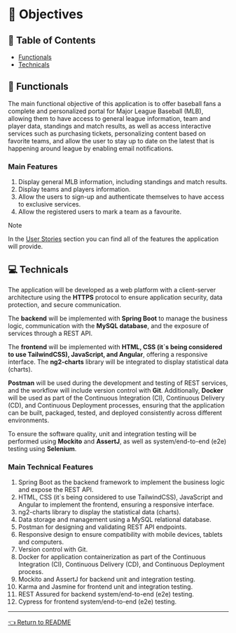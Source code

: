 # 🎯 Objectives

## 🧾 Table of Contents
- [Functionals](#-functionals)
- [Technicals](#-technicals)

## 📌 Functionals
The main functional objective of this application is to offer baseball fans a complete and personalized portal for Major League Baseball (MLB), allowing them to have access to general league information, team and player data, standings and match results, as well as access interactive services such as purchasing tickets, personalizing content based on favorite teams, and allow the user to stay up to date on the latest that is happening around league by enabling email notifications.

### Main Features
1. Display general MLB information, including standings and match results.
2. Display teams and players information.
3. Allow the users to sign-up and authenticate themselves to have access to exclusive services.
4. Allow the registered users to mark a team as a favourite.

> [!NOTE]
> In the [User Stories](./docs/UserStories.md) section you can find all of the features the application will provide.

## 💻 Technicals
The application will be developed as a web platform with a client-server architecture using the **HTTPS** protocol to ensure application security, data protection, and secure communication. 

The **backend** will be implemented with **Spring Boot** to manage the business logic, communication with the **MySQL database**, and the exposure of services through a REST API. 

The **frontend** will be implemented with **HTML, CSS (it`s being considered to use TailwindCSS), JavaScript, and Angular**, offering a responsive interface. The **ng2-charts** library will be integrated to display statistical data (charts).

**Postman** will be used during the development and testing of REST services, and the workflow will include version control with **Git**. Additionally, **Docker** will be used as part of the Continuous Integration (CI), Continuous Delivery (CD), and Continuous Deployment processes, ensuring that the application can be built, packaged, tested, and deployed consistently across different environments. 

To ensure the software quality, unit and integration testing will be performed using **Mockito** and **AssertJ**, as well as system/end-to-end (e2e) testing using **Selenium**.

### Main Technical Features
1. Spring Boot as the backend framework to implement the business logic and expose the REST API.
2. HTML, CSS (it`s being considered to use TailwindCSS), JavaScript and Angular to implement the frontend, ensuring a responsive interface.
3. ng2-charts library to display the statistical data (charts).
4. Data storage and management using a MySQL relational database.
5. Postman for designing and validating REST API endpoints.
6. Responsive design to ensure compatibility with mobile devices, tablets and computers.
7. Version control with Git.
8. Docker for application containerization as part of the Continuous Integration (CI), Continuous Delivery (CD), and Continuous Deployment process.
9. Mockito and AssertJ for backend unit and integration testing.
10. Karma and Jasmine for frontend unit and integration testing.
11. REST Assured for backend system/end-to-end (e2e) testing.
12. Cypress for frontend system/end-to-end (e2e) testing.

---
[👈 Return to README](../README.md)
